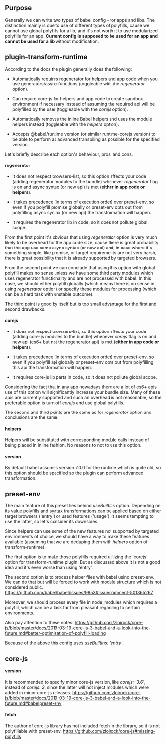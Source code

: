 ## Purpose

Generally we can write two types of babel config - for apps and libs.
The distinction mainly is due to use of different types of polyfills, cause we cannot use global polyfills for a lib,
and it's not worth it to use modularized polyfills for an app. 
**Current config is supposed to be used for an app and cannot be used for a lib** without modification.

## plugin-transform-runtime

According to the docs the plugin generally does the following:

- Automatically requires regenerator for helpers and app code when you use generators/async functions 
(toggleable with the *regenerator* option).

- Can require core-js for helpers and app code to create sandbox environment if necessary instead of assuming the 
required api will be polyfilled by the user (toggleable with the *corejs* option).

- Automatically removes the inline Babel helpers and uses the module helpers instead 
(toggleable with the *helpers* option).

- Accepts @babel/runtime version (or similar runtime-corejs version) to be able to perform as advanced transpiling 
as possible for the specified version.

Let's briefly describe each option's behaviour, pros, and cons.

#### regenerator

- It does not respect browsers-list, so this option affects your code (adding regenerator modules to the bundle) 
whenever *regenerator* flag is on and async syntax (or new api) is met (**either in app code or helpers**).

- It takes precedence (in terms of execution order) over preset-env, so even if you polyfill promise globally or 
preset-env opts out from polyfilling async syntax (or new api) the transformation will happen.

- It requires the regenerator lib in code, so it does not pollute global scope.

From the first point it's obvious that using *regenerator* option is very much likely to be overhead for the app code 
size, cause there is great probability that the app use some async syntax (or new api) and, in case where it's 
something simple, like promise, or target requirements are not very harsh, there is great possibility that it is 
already supported by targeted browsers.

From the second point we can conclude that using this option with global polyfill makes no sense unless we have 
some third party modules which uses regenerator functionality and are not processed with babel. In this case, we should 
either polyfill globally (which means there is no sense in using *regenerator* option) or specify these modules for 
processing (which can be a hard task with unstable outcome).  

The third point is good by itself but is too small advantage for the first and second drawbacks.

#### corejs

- It does not respect browsers-list, so this option affects your code (adding core-js modules to the bundle) 
whenever *corejs* flag is on and new api (es6+ but not the regenerator api) is met (**either in app code or helpers**).

- It takes precedence (in terms of execution order) over preset-env, so even if you polyfill api globally or 
preset-env opts out from polyfilling this api the transformation will happen.

- It requires core-js lib parts in code, so it does not pollute global scope.

Considering the fact that in any app nowadays there are a lot of es6+ apis use of this option will significantly
increase your bundle size. Many of these apis are currently supported and such an overhead is not reasonable, so
the preferable option is turn off *corejs* and use global polyfills.

The second and third points are the same as for *regenerator* option and conclusions are the same.

#### helpers

Helpers will be substituted with corresponding module calls instead of being placed in inline fashion. No reasons to
not to use this option.

#### version

By default babel assumes version 7.0.0 for the runtime which is quite old, so this option should be specified so the 
plugin can perform advanced transformation.

## preset-env

The main feature of this preset lies behind *useBuiltIns* option. Depending on its value polyfills and syntax
transformations can be applied based on either target browsers ('entry') or used features ('usage'). It seems 
tempting to use the latter, so let's consider its downsides.  

Since helpers can use some of the new features not supported by targeted environments of choice, we should have a way 
to make these features available (assuming that we are deduping them with *helpers* option of transform-runtime).

The first option is to make those polyfills required utilizing the 'corejs' option for transform-runtime plugin. 
But as discussed above it is not a good idea and it's even worse than using 'entry'.    

The second option is to process helper files with babel using preset-env. We can do that but will be forced to work
with module structure which is not considered public.
https://github.com/babel/babel/issues/9853#issuecomment-501365267

Moreover, we should process every file in node_modules which requires a polyfill, which can be a task far from 
pleasant regarding to certain environments.

Also pay attention to these notes: 
https://github.com/zloirock/core-js/blob/master/docs/2019-03-19-core-js-3-babel-and-a-look-into-the-future.md#better-optimization-of-polyfill-loading

Because of the above this config uses *useBuiltIns: 'entry'*.

## core-js

#### version

It is recommended to specify minor core-js version, like *corejs: '3.6'*, instead of *corejs: 3*, since the latter will 
not inject modules which were added in minor core-js releases.
https://github.com/zloirock/core-js/blob/master/docs/2019-03-19-core-js-3-babel-and-a-look-into-the-future.md#babelpreset-env

#### fetch

The author of core-js library has not included fetch in the library, so it is not polyfillable with preset-env.
https://github.com/zloirock/core-js#missing-polyfills
